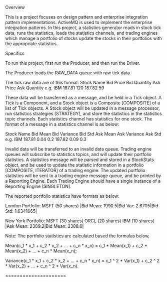 Overview

This is a project focuses on design pattern and enterprise integration pattern implementations. ActiveMQ is used to implement the enterprise integration patterns. In this project, a statistics generator reads in stock tick data, runs the statistics, loads the statistics channels, and trading engines which manage a portfolio of stocks update the stocks in their portfolios with the appropriate statistics.Specifics

To run this project, first run the Producer, and then run the Driver.

The Producer loads the RAW_DATA queue with raw tick data.
The tick raw data are of this format:Stock Name  Bid Price  Bid Quantity  Ask Price  Ask Quantitye.g.  IBM	 187.81 	120 	187.82 	59These data will be transferred as a message, and be held in a Tick object. A Tick is a Component, and a Stock object is a Composite [COMPOSITE] of a list of Tick objects. A Stock object will be updated in a message processor, run statistics strategies [STRATEGY], and store the statistics in the statistics topic channels. Each statistics channel has statistics for one stock. The format of a message in a statistics channel is as below:Stock Name  Bid Mean  Bid Variance  Bid Std  Ask Mean  Ask Variance  Ask Stde.g. IBM  187.81  0.04  0.2  187.82  0.09  0.3Invalid data will be transferred to an invalid data queue. Trading engine queues will subscribe to statistics topics, and will update their portfolio statistics. A statistics message will be parsed and stored in a StockStats object, and be used to update the statistic information in a portfolio [COMPOSITE, ITERATOR] of a trading engine. The updated portfolio statistics will be sent to a trading engine message queue, and be printed by a Reporting Engine. Each Trading Engine should have a single instance of a Reporting Engine [SINGLETON].The reported portfolio statistics have formats as below:London Portfolio: MSFT (50 shares)|Bid Mean: 1990.5|Bid Var: 2.6705|Bid Std: 1.6341665|New York Portfolio: MSFT (30 shares)  ORCL (20 shares)  IBM (10 shares)|Ask Mean: 2389.2|Bid Mean: 2388.6|Note: The portfolio statistics are calculated based the formulas below,Mean(c_1 * x_1 + c_2 * x_2 + … + c_n * x_n) = c_1 * Mean(x_1) + c_2 * Mean(x_2) + … + c_n * Mean(x_n);Variance(c_1 * x_1 + c_2 * x_2 + … + c_n * x_n) = c_1 ^ 2 * Var(x_1) + c_2 ^ 2 * Var(x_2) + … + c_n ^ 2 * Var(x_n).


=====================
